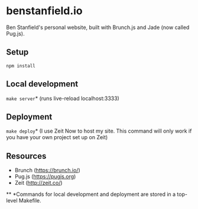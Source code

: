 # benstanfield.io
Ben Stanfield's personal website, built with Brunch.js and Jade (now called Pug.js).

## Setup
`npm install`

## Local development
`make server`* (runs live-reload localhost:3333)

## Deployment
`make deploy`* (I use Zeit Now to host my site. This command will only work if you have your own project set up on Zeit)

## Resources
- Brunch (https://brunch.io/)
- Pug.js (https://pugjs.org)
- Zeit (http://zeit.co/)



** *Commands for local development and deployment are stored in a top-level Makefile.
